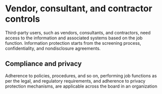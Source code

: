 # Vendor, consultant, and contractor controls

Third-party users, such as vendors, consultants, and contractors, need access to the information and associated systems based on the job function. Information protection starts from the screening process, confidentiality, and nondisclosure agreements.

## Compliance and privacy&#x20;

Adherence to policies, procedures, and so on, performing job functions as per the legal, and regulatory requirements, and adherence to privacy protection mechanisms, are applicable across the board in an organization
